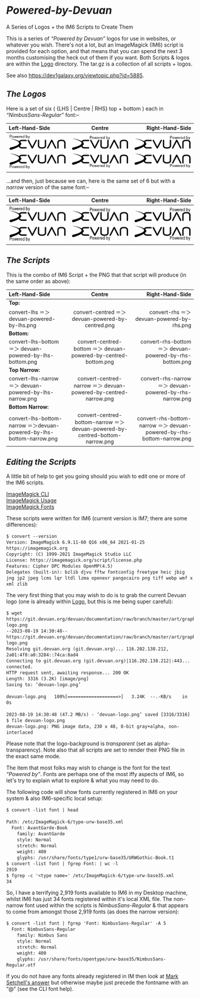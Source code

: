 # *Powered-by-Devuan*
A Series of Logos + the IM6 Scripts to Create Them

This is a series of *“Powered by Devuan”* logos for use in websites, or whatever you wish. There's not a lot, but an ImageMagick (IM6) script is provided for each option, and that means that you can spend the next 3 months customising the heck out of them if you want. Both Scripts & logos are within the [Logo](Logo/) directory. The tar.gz is a collection of all scripts + logos.

See also https://dev1galaxy.org/viewtopic.php?id=5885.

## *The Logos*

Here is a set of six ( {LHS | Centre | RHS} top + bottom ) each in *“NimbusSans-Regular”* font:–     

| Left-Hand-Side                   | Centre                               | Right-Hand-Side                  |
|:---------------------------------|:------------------------------------:|---------------------------------:|
![lhs logo](Logo/devuan-powered-by-lhs.png) | ![centre logo](Logo/devuan-powered-by-centred.png) | ![rhs logo](Logo/devuan-powered-by-rhs.png)
![lhs-bottom logo](Logo/devuan-powered-by-lhs-bottom.png) | ![centre-bottom logo](Logo/devuan-powered-by-centred-bottom.png) | ![rhs-bottom logo](Logo/devuan-powered-by-rhs-bottom.png)

…and then, just because we can, here is the same set of 6 but with a *narrow* version of the same font:–     

| Left-Hand-Side                   | Centre                               | Right-Hand-Side                  |
|:---------------------------------|:------------------------------------:|---------------------------------:|
![lhs logo](Logo/devuan-powered-by-lhs-narrow.png) | ![centre logo](Logo/devuan-powered-by-centred-narrow.png) | ![rhs logo](Logo/devuan-powered-by-rhs-narrow.png)
![lhs-bottom logo](Logo/devuan-powered-by-lhs-bottom-narrow.png) | ![centre-bottom logo](Logo/devuan-powered-by-centred-bottom-narrow.png) | ![rhs-bottom logo](Logo/devuan-powered-by-rhs-bottom-narrow.png)

## *The Scripts*

This is the combo of IM6 Script + the PNG that that script will produce (in the same order as above):

| Left-Hand-Side                   | Centre                               | Right-Hand-Side                  |
|:---------------------------------|:------------------------------------:|---------------------------------:|
| **Top:**                                                                                                   |
| convert-lhs ＝＞ devuan-powered-by-lhs.png  | convert-centred ＝＞ devuan-powered-by-centred.png    | convert-rhs ＝＞ devuan-powered-by-rhs.png   |
| **Bottom:**                                                                                                |
| convert-lhs-bottom ＝＞ devuan-powered-by-lhs-bottom.png  | convert-centred-bottom ＝＞ devuan-powered-by-centred-bottom.png         | convert-rhs-bottom ＝＞ devuan-powered-by-rhs-bottom.png   |
| **Top Narrow:**                                                                                            |
| convert-lhs-narrow ＝＞ devuan-powered-by-lhs-narrow.png  | convert-centred-narrow ＝＞ devuan-powered-by-centred-narrow.png     | convert-rhs-narrow ＝＞ devuan-powered-by-rhs-narrow.png   |
| **Bottom Narrow:**                                                                                            |
| convert-lhs-bottom-narrow ＝＞devuan-powered-by-lhs-bottom-narrow.png | convert-centred-bottom-narrow ＝＞ devuan-powered-by-centred-bottom-narrow.png  | convert-rhs-bottom-narrow ＝＞ devuan-powered-by-rhs-bottom-narrow.png  |

## *Editing the Scripts*
A little bit of help to get you going should you wish to edit one or more of the IM6 scripts.

[ImageMagick CLI](https://imagemagick.org/script/command-line-options.php)     
[ImageMagick Usage](https://legacy.imagemagick.org/Usage/)     
[ImageMagick Fonts](https://imagemagick.org/script/command-line-options.php#font)

These scripts were written for IM6 (current version is IM7; there are some differences):
```
$ convert --version
Version: ImageMagick 6.9.11-60 Q16 x86_64 2021-01-25 https://imagemagick.org
Copyright: (C) 1999-2021 ImageMagick Studio LLC
License: https://imagemagick.org/script/license.php
Features: Cipher DPC Modules OpenMP(4.5) 
Delegates (built-in): bzlib djvu fftw fontconfig freetype heic jbig jng jp2 jpeg lcms lqr ltdl lzma openexr pangocairo png tiff webp wmf x xml zlib
```
The very first thing that you may wish to do is to grab the current Devuan logo (one is already within [Logo](Logo/), but this is me being super careful):
```
$ wget https://git.devuan.org/devuan/documentation/raw/branch/master/art/graphics/logo/devuan-logo.png
--2023-08-19 14:30:48--  https://git.devuan.org/devuan/documentation/raw/branch/master/art/graphics/logo/devuan-logo.png
Resolving git.devuan.org (git.devuan.org)... 116.202.138.212, 2a01:4f8:a0:3284::74ca:8ad4
Connecting to git.devuan.org (git.devuan.org)|116.202.138.212|:443... connected.
HTTP request sent, awaiting response... 200 OK
Length: 3316 (3.2K) [image/png]
Saving to: ‘devuan-logo.png’

devuan-logo.png   100%[===================>]   3.24K  --.-KB/s    in 0s      

2023-08-19 14:30:48 (47.2 MB/s) - ‘devuan-logo.png’ saved [3316/3316]
$ file devuan-logo.png
devuan-logo.png: PNG image data, 230 x 48, 8-bit gray+alpha, non-interlaced
```
Please note that the logo-background is *transparent* (set as alpha-transparency). Note also that all scripts are set to render their PNG file in the exact same mode.

The item that most folks may wish to change is the font for the text *“Powered by”*. Fonts are perhaps one of the most iffy aspects of IM6, so let's try to explain what to explore & what you may need to do.

The following code will show fonts currently registered in IM6 on your system & also IM6-specific local setup:
```
$ convert -list font | head

Path: /etc/ImageMagick-6/type-urw-base35.xml
  Font: AvantGarde-Book
    family: AvantGarde
    style: Normal
    stretch: Normal
    weight: 400
    glyphs: /usr/share/fonts/type1/urw-base35/URWGothic-Book.t1
$ convert -list font | fgrep Font: | wc -l
2919
$ fgrep -c '<type name=' /etc/ImageMagick-6/type-urw-base35.xml
34
```
So, I have a terrifying 2,919 fonts available to IM6 in my Desktop machine, whilst IM6 has just 34 fonts registered within it's local XML file. The non-narrow font used within the scripts is *NimbusSans-Regular* & that appears to come from amongst those 2,919 fonts (as does the narrow version):
```
$ convert -list font | fgrep 'Font: NimbusSans-Regular' -A 5
  Font: NimbusSans-Regular
    family: Nimbus Sans
    style: Normal
    stretch: Normal
    weight: 400
    glyphs: /usr/share/fonts/opentype/urw-base35/NimbusSans-Regular.otf
```
If you do not have any fonts already registered in IM then look at [Mark Setchell's answer](https://stackoverflow.com/questions/24696433/why-font-list-is-empty-for-imagemagick#24701602) but otherwise maybe just precede the fontname with an “@” (see the CLI font help).
